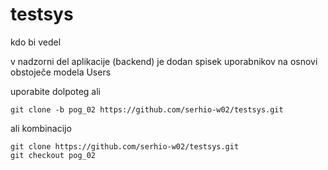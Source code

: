 # testsys
kdo bi vedel 

v nadzorni del aplikacije (backend) je dodan spisek uporabnikov na osnovi obstoječe modela Users

uporabite dolpoteg ali 
```
git clone -b pog_02 https://github.com/serhio-w02/testsys.git
```
ali kombinacijo
```
git clone https://github.com/serhio-w02/testsys.git
git checkout pog_02
```


